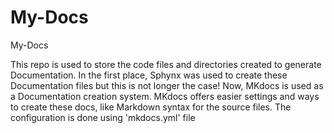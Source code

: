 # My-Docs
My-Docs

This repo is used to store the code files and directories created to generate Documentation.
In the first place, Sphynx was used to create these Documentation files but this is not longer the case!
Now, MKdocs is used as a Documentation creation system.
MKdocs offers easier settings and ways to create these docs, like Markdown syntax for the source files.
The configuration is done using 'mkdocs.yml' file

